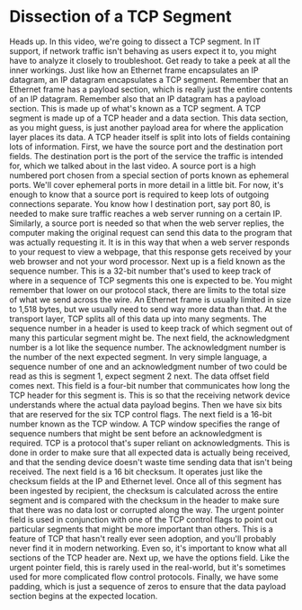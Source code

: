 # Dissection of a TCP Segment

Heads up. In this video, we're going to dissect a TCP segment. In IT support, if network traffic isn't behaving as users expect it to, you might have to analyze it closely to troubleshoot. Get ready to take a peek at all the inner workings. Just like how an Ethernet frame encapsulates an IP datagram, an IP datagram encapsulates a TCP segment. Remember that an Ethernet frame has a payload section, which is really just the entire contents of an IP datagram. Remember also that an IP datagram has a payload section. This is made up of what's known as a TCP segment. A TCP segment is made up of a TCP header and a data section. This data section, as you might guess, is just another payload area for where the application layer places its data. A TCP header itself is split into lots of fields containing lots of information. First, we have the source port and the destination port fields. The destination port is the port of the service the traffic is intended for, which we talked about in the last video. A source port is a high numbered port chosen from a special section of ports known as ephemeral ports. We'll cover ephemeral ports in more detail in a little bit. For now, it's enough to know that a source port is required to keep lots of outgoing connections separate. You know how I destination port, say port 80, is needed to make sure traffic reaches a web server running on a certain IP. Similarly, a source port is needed so that when the web server replies, the computer making the original request can send this data to the program that was actually requesting it. It is in this way that when a web server responds to your request to view a webpage, that this response gets received by your web browser and not your word processor. Next up is a field known as the sequence number. This is a 32-bit number that's used to keep track of where in a sequence of TCP segments this one is expected to be. You might remember that lower on our protocol stack, there are limits to the total size of what we send across the wire. An Ethernet frame is usually limited in size to 1,518 bytes, but we usually need to send way more data than that. At the transport layer, TCP splits all of this data up into many segments. The sequence number in a header is used to keep track of which segment out of many this particular segment might be. The next field, the acknowledgment number is a lot like the sequence number. The acknowledgment number is the number of the next expected segment. In very simple language, a sequence number of one and an acknowledgment number of two could be read as this is segment 1, expect segment 2 next. The data offset field comes next. This field is a four-bit number that communicates how long the TCP header for this segment is. This is so that the receiving network device understands where the actual data payload begins. Then we have six bits that are reserved for the six TCP control flags. The next field is a 16-bit number known as the TCP window. A TCP window specifies the range of sequence numbers that might be sent before an acknowledgment is required. TCP is a protocol that's super reliant on acknowledgments. This is done in order to make sure that all expected data is actually being received, and that the sending device doesn't waste time sending data that isn't being received. The next field is a 16 bit checksum. It operates just like the checksum fields at the IP and Ethernet level. Once all of this segment has been ingested by recipient, the checksum is calculated across the entire segment and is compared with the checksum in the header to make sure that there was no data lost or corrupted along the way. The urgent pointer field is used in conjunction with one of the TCP control flags to point out particular segments that might be more important than others. This is a feature of TCP that hasn't really ever seen adoption, and you'll probably never find it in modern networking. Even so, it's important to know what all sections of the TCP header are. Next up, we have the options field. Like the urgent pointer field, this is rarely used in the real-world, but it's sometimes used for more complicated flow control protocols. Finally, we have some padding, which is just a sequence of zeros to ensure that the data payload section begins at the expected location.
